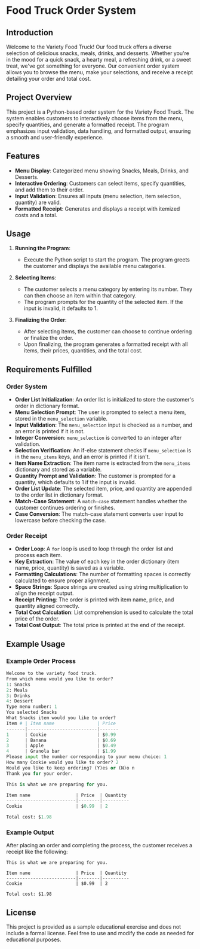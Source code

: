 
# Food Truck Order System

## Introduction

Welcome to the Variety Food Truck! Our food truck offers a diverse selection of delicious snacks, meals, drinks, and desserts. Whether you're in the mood for a quick snack, a hearty meal, a refreshing drink, or a sweet treat, we've got something for everyone. Our convenient order system allows you to browse the menu, make your selections, and receive a receipt detailing your order and total cost.

## Project Overview

This project is a Python-based order system for the Variety Food Truck. The system enables customers to interactively choose items from the menu, specify quantities, and generate a formatted receipt. The program emphasizes input validation, data handling, and formatted output, ensuring a smooth and user-friendly experience.

## Features

- **Menu Display**: Categorized menu showing Snacks, Meals, Drinks, and Desserts.
- **Interactive Ordering**: Customers can select items, specify quantities, and add them to their order.
- **Input Validation**: Ensures all inputs (menu selection, item selection, quantity) are valid.
- **Formatted Receipt**: Generates and displays a receipt with itemized costs and a total.

## Usage

1. **Running the Program**: 
   - Execute the Python script to start the program. The program greets the customer and displays the available menu categories.
   
2. **Selecting Items**:
   - The customer selects a menu category by entering its number. They can then choose an item within that category.
   - The program prompts for the quantity of the selected item. If the input is invalid, it defaults to 1.

3. **Finalizing the Order**:
   - After selecting items, the customer can choose to continue ordering or finalize the order.
   - Upon finalizing, the program generates a formatted receipt with all items, their prices, quantities, and the total cost.

## Requirements Fulfilled

### Order System

- **Order List Initialization**: An order list is initialized to store the customer's order in dictionary format.
- **Menu Selection Prompt**: The user is prompted to select a menu item, stored in the `menu_selection` variable.
- **Input Validation**: The `menu_selection` input is checked as a number, and an error is printed if it is not.
- **Integer Conversion**: `menu_selection` is converted to an integer after validation.
- **Selection Verification**: An if-else statement checks if `menu_selection` is in the `menu_items` keys, and an error is printed if it isn't.
- **Item Name Extraction**: The item name is extracted from the `menu_items` dictionary and stored as a variable.
- **Quantity Prompt and Validation**: The customer is prompted for a quantity, which defaults to 1 if the input is invalid.
- **Order List Update**: The selected item, price, and quantity are appended to the order list in dictionary format.
- **Match-Case Statement**: A `match-case` statement handles whether the customer continues ordering or finishes.
- **Case Conversion**: The match-case statement converts user input to lowercase before checking the case.

### Order Receipt

- **Order Loop**: A `for` loop is used to loop through the order list and process each item.
- **Key Extraction**: The value of each key in the order dictionary (item name, price, quantity) is saved as a variable.
- **Formatting Calculations**: The number of formatting spaces is correctly calculated to ensure proper alignment.
- **Space Strings**: Space strings are created using string multiplication to align the receipt output.
- **Receipt Printing**: The order is printed with item name, price, and quantity aligned correctly.
- **Total Cost Calculation**: List comprehension is used to calculate the total price of the order.
- **Total Cost Output**: The total price is printed at the end of the receipt.

## Example Usage

### Example Order Process

```python
Welcome to the variety food truck.
From which menu would you like to order? 
1: Snacks
2: Meals
3: Drinks
4: Dessert
Type menu number: 1
You selected Snacks
What Snacks item would you like to order?
Item # | Item name                | Price
-------|--------------------------|-------
1      | Cookie                   | $0.99
2      | Banana                   | $0.69
3      | Apple                    | $0.49
4      | Granola bar              | $1.99
Please input the number corresponding to your menu choice: 1
How many Cookie would you like to order? 2
Would you like to keep ordering? (Y)es or (N)o n
Thank you for your order.

This is what we are preparing for you.

Item name                 | Price  | Quantity
--------------------------|--------|----------
Cookie                    | $0.99  | 2        

Total cost: $1.98
```

### Example Output

After placing an order and completing the process, the customer receives a receipt like the following:

```
This is what we are preparing for you.

Item name                 | Price  | Quantity
--------------------------|--------|----------
Cookie                    | $0.99  | 2        

Total cost: $1.98
```

## License

This project is provided as a sample educational exercise and does not include a formal license. Feel free to use and modify the code as needed for educational purposes.

